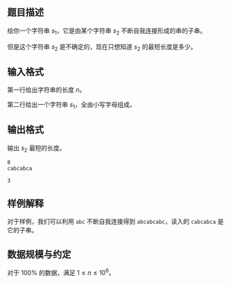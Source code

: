 ## 题目描述

给你一个字符串 $s_1$，它是由某个字符串 $s_2$ 不断自我连接形成的串的子串。

但是这个字符串 $s_2$ 是不确定的，现在只想知道 $s_2$ 的最短长度是多少。

## 输入格式

第一行给出字符串的长度 $n$。

第二行给出一个字符串 $s_1$，全由小写字母组成。

## 输出格式

输出 $s_2$ 最短的长度。



```input1
8
cabcabca
```



```output1
3
```

## 样例解释

对于样例，我们可以利用 `abc` 不断自我连接得到 `abcabcabc`，读入的 `cabcabca` 是它的子串。

## 数据规模与约定

对于 $100\%$ 的数据，满足 $1\leq n \leq 10^6$。



